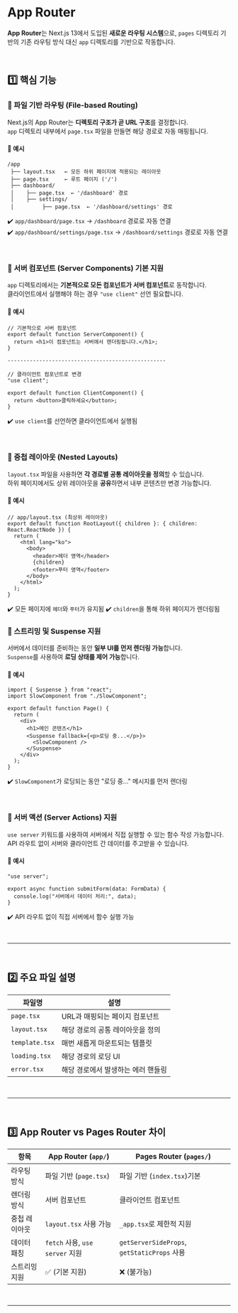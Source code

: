 # App Router
**App Router**는 Next.js 13에서 도입된 **새로운 라우팅 시스템**으로, `pages` 디렉토리 기반의 기존 라우팅 방식 대신 `app` 디렉토리를 기반으로 작동합니다.

<br>

## 1️⃣ 핵심 기능
### 🔹 파일 기반 라우팅 (File-based Routing)
Next.js의 App Router는 **디렉토리 구조가 곧 URL 구조**를 결정합니다.  
`app` 디렉토리 내부에서 `page.tsx` 파일을 만들면 해당 경로로 자동 매핑됩니다.

#### 🧐 예시
```tsx
/app
 ├── layout.tsx   ← 모든 하위 페이지에 적용되는 레이아웃
 ├── page.tsx     ← 루트 페이지 ('/')
 ├── dashboard/
 │    ├── page.tsx  ← '/dashboard' 경로
 │    ├── settings/
 │         ├── page.tsx  ← '/dashboard/settings' 경로
```
✔️ `app/dashboard/page.tsx` → `/dashboard` 경로로 자동 연결  
✔️ `app/dashboard/settings/page.tsx` → `/dashboard/settings` 경로로 자동 연결

<br>

### 🔹 서버 컴포넌트 (Server Components) 기본 지원
`app` 디렉토리에서는 **기본적으로 모든 컴포넌트가 서버 컴포넌트**로 동작합니다.  
클라이언트에서 실행해야 하는 경우 `"use client"` 선언 필요합니다.

#### 🧐 예시
```tsx
// 기본적으로 서버 컴포넌트
export default function ServerComponent() {
  return <h1>이 컴포넌트는 서버에서 렌더링됩니다.</h1>;
}

--------------------------------------------------

// 클라이언트 컴포넌트로 변경
"use client";

export default function ClientComponent() {
  return <button>클릭하세요</button>;
}
```
✔️ `use client`를 선언하면 클라이언트에서 실행됨  

<br>

### 🔹 중첩 레이아웃 (Nested Layouts)
`layout.tsx` 파일을 사용하면 **각 경로별 공통 레이아웃을 정의**할 수 있습니다.  
하위 페이지에서도 상위 레이아웃을 **공유**하면서 내부 콘텐츠만 변경 가능합니다.

#### 🧐 예시
```tsx
// app/layout.tsx (최상위 레이아웃)
export default function RootLayout({ children }: { children: React.ReactNode }) {
  return (
    <html lang="ko">
      <body>
        <header>헤더 영역</header>
        {children}
        <footer>푸터 영역</footer>
      </body>
    </html>
  );
}
```

✔️ 모든 페이지에 `헤더`와 `푸터`가 유지됨
✔️ `children`을 통해 하위 페이지가 렌더링됨

### 🔹 스트리밍 및 Suspense 지원
서버에서 데이터를 준비하는 동안 **일부 UI를 먼저 렌더링 가능**합니다.  
`Suspense`를 사용하여 **로딩 상태를 제어 가능**합니다.

#### 🧐 예시
```tsx
import { Suspense } from "react";
import SlowComponent from "./SlowComponent";

export default function Page() {
  return (
    <div>
      <h1>메인 콘텐츠</h1>
      <Suspense fallback={<p>로딩 중...</p>}>
        <SlowComponent />
      </Suspense>
    </div>
  );
}
```

✔️ `SlowComponent`가 로딩되는 동안 "로딩 중..." 메시지를 먼저 렌더링


<br>

### 🔹 서버 액션 (Server Actions) 지원
`use server` 키워드를 사용하여 서버에서 직접 실행할 수 있는 함수 작성 가능합니다.  
API 라우트 없이 서버와 클라이언트 간 데이터를 주고받을 수 있습니다.

#### 🧐 예시
```tsx
"use server";

export async function submitForm(data: FormData) {
  console.log("서버에서 데이터 처리:", data);
}
```
✔️ API 라우트 없이 직접 서버에서 함수 실행 가능

<br>

---

<br>

## 2️⃣ 주요 파일 설명
|파일명|설명|
|---|---|
|`page.tsx`|URL과 매핑되는 페이지 컴포넌트|
|`layout.tsx`|해당 경로의 공통 레이아웃을 정의|
|`template.tsx`|매번 새롭게 마운트되는 템플릿|
|`loading.tsx`|해당 경로의 로딩 UI|
|`error.tsx`|	해당 경로에서 발생하는 에러 핸들링|

<br>

--- 

<br>

## 3️⃣ App Router vs Pages Router 차이
|항목|App Router (`app/`)|Pages Router (`pages/`)|
|---|---|---|
|라우팅 방식|파일 기반 (`page.tsx`)|파일 기반 (`index.tsx`)기본|
|렌더링 방식|서버 컴포넌트|클라이언트 컴포넌트|
|중첩 레이아웃|`layout.tsx` 사용 가능|`_app.tsx`로 제한적 지원|
|데이터 패칭|`fetch` 사용, `use server` 지원|`getServerSideProps`, `getStaticProps` 사용|
|스트리밍 지원|✅ (기본 지원)|❌ (불가능)|

<br>

--- 

<br>